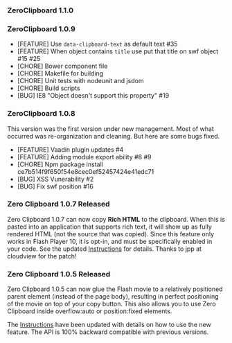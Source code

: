 ### ZeroClipboard 1.1.0

### ZeroClipboard 1.0.9

* [FEATURE] Use `data-clipboard-text` as default text #35
* [FEATURE] When object contains `title` use put that title on swf object #15 #25
* [CHORE] Bower component file
* [CHORE] Makefile for building
* [CHORE] Unit tests with nodeunit and jsdom
* [CHORE] Build scripts
* [BUG] IE8 "Object doesn't support this property" #19

### ZeroClipboard 1.0.8

This version was the first version under new management. Most of what occurred was re-organization and cleaning. But here are some bugs fixed.

* [FEATURE] Vaadin plugin updates #4
* [FEATURE] Adding module export ability #8 #9
* [CHORE] Npm package install ce7b514f9f650f54e8cec0ef52457424e41edc71
* [BUG] XSS Vunerability #2
* [BUG] Fix swf position #16

### Zero Clipboard 1.0.7 Released

Zero Clipboard 1.0.7 can now copy **Rich HTML** to the clipboard. When this is pasted into an application that supports rich text, it will show up as fully rendered HTML (not the source that was copied). Since this feature only works in Flash Player 10, it is opt-in, and must be specifically enabled in your code. See the updated [Instructions](https://github.com/jonrohan/ZeroClipboard/blob/master/docs/instructions.md) for details. Thanks to jpp at cloudview for the patch!

### Zero Clipboard 1.0.5 Released

Zero Clipboard 1.0.5 can now glue the Flash movie to a relatively positioned parent element (instead of the page body), resulting in perfect positioning of the movie on top of your copy button. This also allows you to use Zero Clipboard inside overflow:auto or position:fixed elements.

The [Instructions](https://github.com/jonrohan/ZeroClipboard/blob/master/docs/instructions.md) have been updated with details on how to use the new feature. The API is 100% backward compatible with previous versions.

